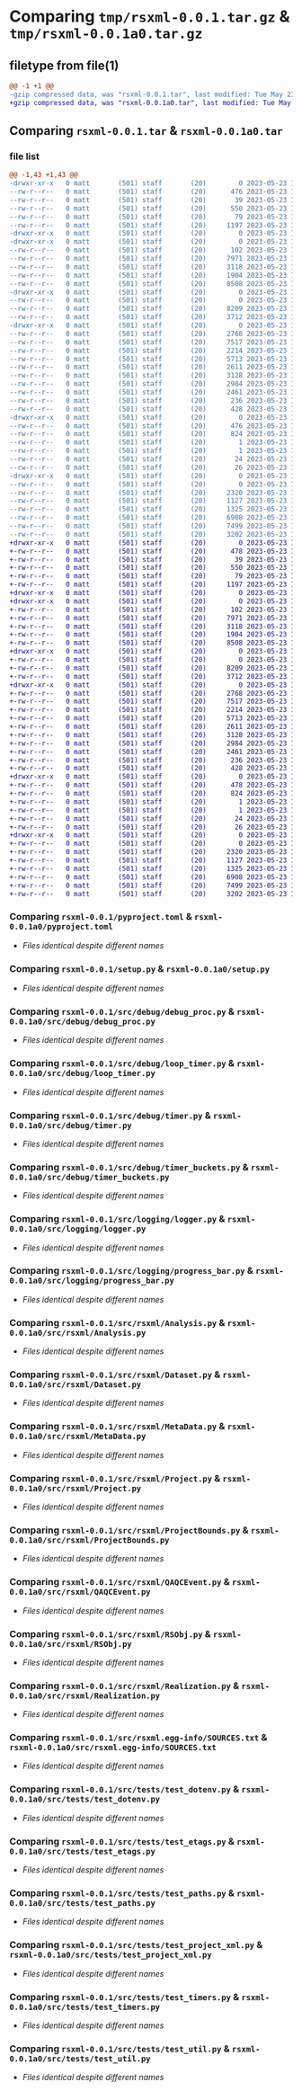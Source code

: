 # Comparing `tmp/rsxml-0.0.1.tar.gz` & `tmp/rsxml-0.0.1a0.tar.gz`

## filetype from file(1)

```diff
@@ -1 +1 @@
-gzip compressed data, was "rsxml-0.0.1.tar", last modified: Tue May 23 14:32:36 2023, max compression
+gzip compressed data, was "rsxml-0.0.1a0.tar", last modified: Tue May 23 14:37:02 2023, max compression
```

## Comparing `rsxml-0.0.1.tar` & `rsxml-0.0.1a0.tar`

### file list

```diff
@@ -1,43 +1,43 @@
-drwxr-xr-x   0 matt       (501) staff       (20)        0 2023-05-23 14:32:36.350793 rsxml-0.0.1/
--rw-r--r--   0 matt       (501) staff       (20)      476 2023-05-23 14:32:36.350880 rsxml-0.0.1/PKG-INFO
--rw-r--r--   0 matt       (501) staff       (20)       39 2023-05-23 14:16:11.000000 rsxml-0.0.1/README.md
--rw-r--r--   0 matt       (501) staff       (20)      550 2023-05-23 14:30:46.000000 rsxml-0.0.1/pyproject.toml
--rw-r--r--   0 matt       (501) staff       (20)       79 2023-05-23 14:32:36.351170 rsxml-0.0.1/setup.cfg
--rw-r--r--   0 matt       (501) staff       (20)     1197 2023-05-23 14:24:16.000000 rsxml-0.0.1/setup.py
-drwxr-xr-x   0 matt       (501) staff       (20)        0 2023-05-23 14:32:36.343659 rsxml-0.0.1/src/
-drwxr-xr-x   0 matt       (501) staff       (20)        0 2023-05-23 14:32:36.345246 rsxml-0.0.1/src/debug/
--rw-r--r--   0 matt       (501) staff       (20)      102 2023-05-23 14:16:11.000000 rsxml-0.0.1/src/debug/__init__.py
--rw-r--r--   0 matt       (501) staff       (20)     7971 2023-05-23 14:16:11.000000 rsxml-0.0.1/src/debug/debug_proc.py
--rw-r--r--   0 matt       (501) staff       (20)     3118 2023-05-23 14:16:11.000000 rsxml-0.0.1/src/debug/loop_timer.py
--rw-r--r--   0 matt       (501) staff       (20)     1904 2023-05-23 14:16:11.000000 rsxml-0.0.1/src/debug/timer.py
--rw-r--r--   0 matt       (501) staff       (20)     8508 2023-05-23 14:16:11.000000 rsxml-0.0.1/src/debug/timer_buckets.py
-drwxr-xr-x   0 matt       (501) staff       (20)        0 2023-05-23 14:32:36.345726 rsxml-0.0.1/src/logging/
--rw-r--r--   0 matt       (501) staff       (20)        0 2023-05-23 14:16:11.000000 rsxml-0.0.1/src/logging/__init__.py
--rw-r--r--   0 matt       (501) staff       (20)     8209 2023-05-23 14:16:11.000000 rsxml-0.0.1/src/logging/logger.py
--rw-r--r--   0 matt       (501) staff       (20)     3712 2023-05-23 14:16:11.000000 rsxml-0.0.1/src/logging/progress_bar.py
-drwxr-xr-x   0 matt       (501) staff       (20)        0 2023-05-23 14:32:36.348012 rsxml-0.0.1/src/rsxml/
--rw-r--r--   0 matt       (501) staff       (20)     2768 2023-05-23 14:16:11.000000 rsxml-0.0.1/src/rsxml/Analysis.py
--rw-r--r--   0 matt       (501) staff       (20)     7517 2023-05-23 14:16:11.000000 rsxml-0.0.1/src/rsxml/Dataset.py
--rw-r--r--   0 matt       (501) staff       (20)     2214 2023-05-23 14:16:11.000000 rsxml-0.0.1/src/rsxml/MetaData.py
--rw-r--r--   0 matt       (501) staff       (20)     5713 2023-05-23 14:16:11.000000 rsxml-0.0.1/src/rsxml/Project.py
--rw-r--r--   0 matt       (501) staff       (20)     2611 2023-05-23 14:16:11.000000 rsxml-0.0.1/src/rsxml/ProjectBounds.py
--rw-r--r--   0 matt       (501) staff       (20)     3128 2023-05-23 14:16:11.000000 rsxml-0.0.1/src/rsxml/QAQCEvent.py
--rw-r--r--   0 matt       (501) staff       (20)     2984 2023-05-23 14:16:11.000000 rsxml-0.0.1/src/rsxml/RSObj.py
--rw-r--r--   0 matt       (501) staff       (20)     2461 2023-05-23 14:16:11.000000 rsxml-0.0.1/src/rsxml/Realization.py
--rw-r--r--   0 matt       (501) staff       (20)      236 2023-05-23 14:16:11.000000 rsxml-0.0.1/src/rsxml/__init__.py
--rw-r--r--   0 matt       (501) staff       (20)      428 2023-05-23 14:16:11.000000 rsxml-0.0.1/src/rsxml/common.py
-drwxr-xr-x   0 matt       (501) staff       (20)        0 2023-05-23 14:32:36.348968 rsxml-0.0.1/src/rsxml.egg-info/
--rw-r--r--   0 matt       (501) staff       (20)      476 2023-05-23 14:32:36.000000 rsxml-0.0.1/src/rsxml.egg-info/PKG-INFO
--rw-r--r--   0 matt       (501) staff       (20)      824 2023-05-23 14:32:36.000000 rsxml-0.0.1/src/rsxml.egg-info/SOURCES.txt
--rw-r--r--   0 matt       (501) staff       (20)        1 2023-05-23 14:32:36.000000 rsxml-0.0.1/src/rsxml.egg-info/dependency_links.txt
--rw-r--r--   0 matt       (501) staff       (20)        1 2023-05-23 14:32:36.000000 rsxml-0.0.1/src/rsxml.egg-info/not-zip-safe
--rw-r--r--   0 matt       (501) staff       (20)       24 2023-05-23 14:32:36.000000 rsxml-0.0.1/src/rsxml.egg-info/requires.txt
--rw-r--r--   0 matt       (501) staff       (20)       26 2023-05-23 14:32:36.000000 rsxml-0.0.1/src/rsxml.egg-info/top_level.txt
-drwxr-xr-x   0 matt       (501) staff       (20)        0 2023-05-23 14:32:36.350620 rsxml-0.0.1/src/tests/
--rw-r--r--   0 matt       (501) staff       (20)        0 2023-05-23 14:16:11.000000 rsxml-0.0.1/src/tests/__init__.py
--rw-r--r--   0 matt       (501) staff       (20)     2320 2023-05-23 14:16:11.000000 rsxml-0.0.1/src/tests/test_dotenv.py
--rw-r--r--   0 matt       (501) staff       (20)     1127 2023-05-23 14:16:11.000000 rsxml-0.0.1/src/tests/test_etags.py
--rw-r--r--   0 matt       (501) staff       (20)     1325 2023-05-23 14:16:11.000000 rsxml-0.0.1/src/tests/test_paths.py
--rw-r--r--   0 matt       (501) staff       (20)     6908 2023-05-23 14:16:11.000000 rsxml-0.0.1/src/tests/test_project_xml.py
--rw-r--r--   0 matt       (501) staff       (20)     7499 2023-05-23 14:16:11.000000 rsxml-0.0.1/src/tests/test_timers.py
--rw-r--r--   0 matt       (501) staff       (20)     3202 2023-05-23 14:16:11.000000 rsxml-0.0.1/src/tests/test_util.py
+drwxr-xr-x   0 matt       (501) staff       (20)        0 2023-05-23 14:37:02.650679 rsxml-0.0.1a0/
+-rw-r--r--   0 matt       (501) staff       (20)      478 2023-05-23 14:37:02.650772 rsxml-0.0.1a0/PKG-INFO
+-rw-r--r--   0 matt       (501) staff       (20)       39 2023-05-23 14:16:11.000000 rsxml-0.0.1a0/README.md
+-rw-r--r--   0 matt       (501) staff       (20)      550 2023-05-23 14:30:46.000000 rsxml-0.0.1a0/pyproject.toml
+-rw-r--r--   0 matt       (501) staff       (20)       79 2023-05-23 14:37:02.651038 rsxml-0.0.1a0/setup.cfg
+-rw-r--r--   0 matt       (501) staff       (20)     1197 2023-05-23 14:24:16.000000 rsxml-0.0.1a0/setup.py
+drwxr-xr-x   0 matt       (501) staff       (20)        0 2023-05-23 14:37:02.642647 rsxml-0.0.1a0/src/
+drwxr-xr-x   0 matt       (501) staff       (20)        0 2023-05-23 14:37:02.644759 rsxml-0.0.1a0/src/debug/
+-rw-r--r--   0 matt       (501) staff       (20)      102 2023-05-23 14:16:11.000000 rsxml-0.0.1a0/src/debug/__init__.py
+-rw-r--r--   0 matt       (501) staff       (20)     7971 2023-05-23 14:16:11.000000 rsxml-0.0.1a0/src/debug/debug_proc.py
+-rw-r--r--   0 matt       (501) staff       (20)     3118 2023-05-23 14:16:11.000000 rsxml-0.0.1a0/src/debug/loop_timer.py
+-rw-r--r--   0 matt       (501) staff       (20)     1904 2023-05-23 14:16:11.000000 rsxml-0.0.1a0/src/debug/timer.py
+-rw-r--r--   0 matt       (501) staff       (20)     8508 2023-05-23 14:16:11.000000 rsxml-0.0.1a0/src/debug/timer_buckets.py
+drwxr-xr-x   0 matt       (501) staff       (20)        0 2023-05-23 14:37:02.645199 rsxml-0.0.1a0/src/logging/
+-rw-r--r--   0 matt       (501) staff       (20)        0 2023-05-23 14:16:11.000000 rsxml-0.0.1a0/src/logging/__init__.py
+-rw-r--r--   0 matt       (501) staff       (20)     8209 2023-05-23 14:16:11.000000 rsxml-0.0.1a0/src/logging/logger.py
+-rw-r--r--   0 matt       (501) staff       (20)     3712 2023-05-23 14:16:11.000000 rsxml-0.0.1a0/src/logging/progress_bar.py
+drwxr-xr-x   0 matt       (501) staff       (20)        0 2023-05-23 14:37:02.647792 rsxml-0.0.1a0/src/rsxml/
+-rw-r--r--   0 matt       (501) staff       (20)     2768 2023-05-23 14:16:11.000000 rsxml-0.0.1a0/src/rsxml/Analysis.py
+-rw-r--r--   0 matt       (501) staff       (20)     7517 2023-05-23 14:16:11.000000 rsxml-0.0.1a0/src/rsxml/Dataset.py
+-rw-r--r--   0 matt       (501) staff       (20)     2214 2023-05-23 14:16:11.000000 rsxml-0.0.1a0/src/rsxml/MetaData.py
+-rw-r--r--   0 matt       (501) staff       (20)     5713 2023-05-23 14:16:11.000000 rsxml-0.0.1a0/src/rsxml/Project.py
+-rw-r--r--   0 matt       (501) staff       (20)     2611 2023-05-23 14:16:11.000000 rsxml-0.0.1a0/src/rsxml/ProjectBounds.py
+-rw-r--r--   0 matt       (501) staff       (20)     3128 2023-05-23 14:16:11.000000 rsxml-0.0.1a0/src/rsxml/QAQCEvent.py
+-rw-r--r--   0 matt       (501) staff       (20)     2984 2023-05-23 14:16:11.000000 rsxml-0.0.1a0/src/rsxml/RSObj.py
+-rw-r--r--   0 matt       (501) staff       (20)     2461 2023-05-23 14:16:11.000000 rsxml-0.0.1a0/src/rsxml/Realization.py
+-rw-r--r--   0 matt       (501) staff       (20)      236 2023-05-23 14:16:11.000000 rsxml-0.0.1a0/src/rsxml/__init__.py
+-rw-r--r--   0 matt       (501) staff       (20)      428 2023-05-23 14:16:11.000000 rsxml-0.0.1a0/src/rsxml/common.py
+drwxr-xr-x   0 matt       (501) staff       (20)        0 2023-05-23 14:37:02.648821 rsxml-0.0.1a0/src/rsxml.egg-info/
+-rw-r--r--   0 matt       (501) staff       (20)      478 2023-05-23 14:37:02.000000 rsxml-0.0.1a0/src/rsxml.egg-info/PKG-INFO
+-rw-r--r--   0 matt       (501) staff       (20)      824 2023-05-23 14:37:02.000000 rsxml-0.0.1a0/src/rsxml.egg-info/SOURCES.txt
+-rw-r--r--   0 matt       (501) staff       (20)        1 2023-05-23 14:37:02.000000 rsxml-0.0.1a0/src/rsxml.egg-info/dependency_links.txt
+-rw-r--r--   0 matt       (501) staff       (20)        1 2023-05-23 14:32:36.000000 rsxml-0.0.1a0/src/rsxml.egg-info/not-zip-safe
+-rw-r--r--   0 matt       (501) staff       (20)       24 2023-05-23 14:37:02.000000 rsxml-0.0.1a0/src/rsxml.egg-info/requires.txt
+-rw-r--r--   0 matt       (501) staff       (20)       26 2023-05-23 14:37:02.000000 rsxml-0.0.1a0/src/rsxml.egg-info/top_level.txt
+drwxr-xr-x   0 matt       (501) staff       (20)        0 2023-05-23 14:37:02.650431 rsxml-0.0.1a0/src/tests/
+-rw-r--r--   0 matt       (501) staff       (20)        0 2023-05-23 14:16:11.000000 rsxml-0.0.1a0/src/tests/__init__.py
+-rw-r--r--   0 matt       (501) staff       (20)     2320 2023-05-23 14:16:11.000000 rsxml-0.0.1a0/src/tests/test_dotenv.py
+-rw-r--r--   0 matt       (501) staff       (20)     1127 2023-05-23 14:16:11.000000 rsxml-0.0.1a0/src/tests/test_etags.py
+-rw-r--r--   0 matt       (501) staff       (20)     1325 2023-05-23 14:16:11.000000 rsxml-0.0.1a0/src/tests/test_paths.py
+-rw-r--r--   0 matt       (501) staff       (20)     6908 2023-05-23 14:16:11.000000 rsxml-0.0.1a0/src/tests/test_project_xml.py
+-rw-r--r--   0 matt       (501) staff       (20)     7499 2023-05-23 14:16:11.000000 rsxml-0.0.1a0/src/tests/test_timers.py
+-rw-r--r--   0 matt       (501) staff       (20)     3202 2023-05-23 14:16:11.000000 rsxml-0.0.1a0/src/tests/test_util.py
```

### Comparing `rsxml-0.0.1/pyproject.toml` & `rsxml-0.0.1a0/pyproject.toml`

 * *Files identical despite different names*

### Comparing `rsxml-0.0.1/setup.py` & `rsxml-0.0.1a0/setup.py`

 * *Files identical despite different names*

### Comparing `rsxml-0.0.1/src/debug/debug_proc.py` & `rsxml-0.0.1a0/src/debug/debug_proc.py`

 * *Files identical despite different names*

### Comparing `rsxml-0.0.1/src/debug/loop_timer.py` & `rsxml-0.0.1a0/src/debug/loop_timer.py`

 * *Files identical despite different names*

### Comparing `rsxml-0.0.1/src/debug/timer.py` & `rsxml-0.0.1a0/src/debug/timer.py`

 * *Files identical despite different names*

### Comparing `rsxml-0.0.1/src/debug/timer_buckets.py` & `rsxml-0.0.1a0/src/debug/timer_buckets.py`

 * *Files identical despite different names*

### Comparing `rsxml-0.0.1/src/logging/logger.py` & `rsxml-0.0.1a0/src/logging/logger.py`

 * *Files identical despite different names*

### Comparing `rsxml-0.0.1/src/logging/progress_bar.py` & `rsxml-0.0.1a0/src/logging/progress_bar.py`

 * *Files identical despite different names*

### Comparing `rsxml-0.0.1/src/rsxml/Analysis.py` & `rsxml-0.0.1a0/src/rsxml/Analysis.py`

 * *Files identical despite different names*

### Comparing `rsxml-0.0.1/src/rsxml/Dataset.py` & `rsxml-0.0.1a0/src/rsxml/Dataset.py`

 * *Files identical despite different names*

### Comparing `rsxml-0.0.1/src/rsxml/MetaData.py` & `rsxml-0.0.1a0/src/rsxml/MetaData.py`

 * *Files identical despite different names*

### Comparing `rsxml-0.0.1/src/rsxml/Project.py` & `rsxml-0.0.1a0/src/rsxml/Project.py`

 * *Files identical despite different names*

### Comparing `rsxml-0.0.1/src/rsxml/ProjectBounds.py` & `rsxml-0.0.1a0/src/rsxml/ProjectBounds.py`

 * *Files identical despite different names*

### Comparing `rsxml-0.0.1/src/rsxml/QAQCEvent.py` & `rsxml-0.0.1a0/src/rsxml/QAQCEvent.py`

 * *Files identical despite different names*

### Comparing `rsxml-0.0.1/src/rsxml/RSObj.py` & `rsxml-0.0.1a0/src/rsxml/RSObj.py`

 * *Files identical despite different names*

### Comparing `rsxml-0.0.1/src/rsxml/Realization.py` & `rsxml-0.0.1a0/src/rsxml/Realization.py`

 * *Files identical despite different names*

### Comparing `rsxml-0.0.1/src/rsxml.egg-info/SOURCES.txt` & `rsxml-0.0.1a0/src/rsxml.egg-info/SOURCES.txt`

 * *Files identical despite different names*

### Comparing `rsxml-0.0.1/src/tests/test_dotenv.py` & `rsxml-0.0.1a0/src/tests/test_dotenv.py`

 * *Files identical despite different names*

### Comparing `rsxml-0.0.1/src/tests/test_etags.py` & `rsxml-0.0.1a0/src/tests/test_etags.py`

 * *Files identical despite different names*

### Comparing `rsxml-0.0.1/src/tests/test_paths.py` & `rsxml-0.0.1a0/src/tests/test_paths.py`

 * *Files identical despite different names*

### Comparing `rsxml-0.0.1/src/tests/test_project_xml.py` & `rsxml-0.0.1a0/src/tests/test_project_xml.py`

 * *Files identical despite different names*

### Comparing `rsxml-0.0.1/src/tests/test_timers.py` & `rsxml-0.0.1a0/src/tests/test_timers.py`

 * *Files identical despite different names*

### Comparing `rsxml-0.0.1/src/tests/test_util.py` & `rsxml-0.0.1a0/src/tests/test_util.py`

 * *Files identical despite different names*

